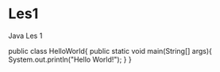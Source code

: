 # Les1
Java Les 1

public class HelloWorld{
    public static void main(String[] args){
    	System.out.println("Hello World!");
	}
} 
